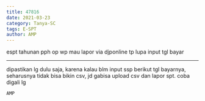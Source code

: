 ```yaml
---
title: 47816
date: 2021-03-23
category: Tanya-SC
tags: E-SPT
author: AMP
---
```


espt tahunan pph op wp mau lapor via djponline tp lupa input tgl bayar

---

dipastikan lg dulu saja, karena kalau blm input ssp berikut tgl bayarnya, seharusnya tidak bisa bikin csv, jd gabisa upload csv dan lapor spt. coba digali lg

`AMP`
